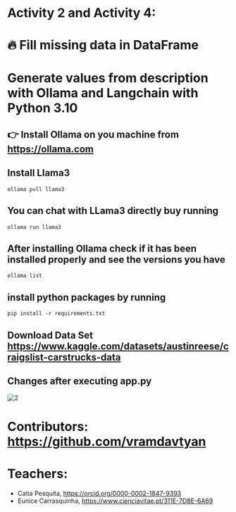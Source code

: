 # Activity 2 and Activity 4:
# 🔥 Fill missing data in DataFrame

# Generate values from description with Ollama and Langchain with Python 3.10

## 👉 Install Ollama on you machine from https://ollama.com

## Install Llama3

```
ollama pull llama3
```

## You can chat with LLama3 directly buy running

```
ollama run llama3
```

## After installing Ollama check if it has been installed properly and see the versions you have

```
ollama list
```

## install python packages by running

```
pip install -r requirements.txt
```

## Download Data Set https://www.kaggle.com/datasets/austinreese/craigslist-carstrucks-data

## Changes after executing app.py

![2](https://github.com/user-attachments/assets/d3ed8c3d-ed89-4494-a242-4dd3fc6eb071)

# Contributors: https://github.com/vramdavtyan

# Teachers:
- Catia Pesquita, https://orcid.org/0000-0002-1847-9393
- Eunice Carrasquinha, https://www.cienciavitae.pt/311E-7D8E-6A69
